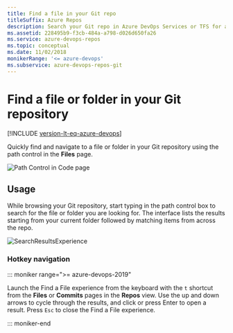 ```yaml
---
title: Find a file in your Git repo
titleSuffix: Azure Repos
description: Search your Git repo in Azure DevOps Services or TFS for a specific file or folder
ms.assetid: 228495b9-f3cb-484a-a798-d026d650fa26
ms.service: azure-devops-repos
ms.topic: conceptual
ms.date: 11/02/2018
monikerRange: '<= azure-devops'
ms.subservice: azure-devops-repos-git
---
```


# Find a file or folder in your Git repository

[!INCLUDE [version-lt-eq-azure-devops](../../includes/version-lt-eq-azure-devops.md)]

Quickly find and navigate to a file or folder in your Git repository using the path control in the **Files** page.

![Path Control in Code page](media/find-a-file/find-file.png)

## Usage

While browsing your Git repository, start typing in the path control box to search for the file or folder you are looking for. The interface lists the results starting from your current folder followed by matching items from across the repo. 

![SearchResultsExperience](media/find-a-file/find-file-results.png)

### Hotkey navigation

::: moniker range=">= azure-devops-2019"

Launch the Find a File experience from the keyboard with the `t` shortcut from the **Files** or **Commits** pages in the **Repos** view. Use the up and down arrows to cycle through the results, and click or press Enter to open a result. Press `Esc` to close the Find a File experience.

::: moniker-end





